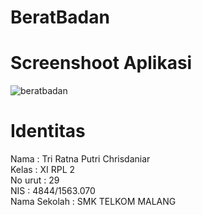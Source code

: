 # BeratBadan
# Screenshoot Aplikasi
![beratbadan](https://cloud.githubusercontent.com/assets/22118129/20265224/64de30e8-aaa2-11e6-8d68-f33269622321.JPG)
# Identitas
Nama : Tri Ratna Putri Chrisdaniar <br>
Kelas : XI RPL 2 <br>
No urut : 29 <br>
NIS : 4844/1563.070 <br>
Nama Sekolah : SMK TELKOM MALANG <br>
